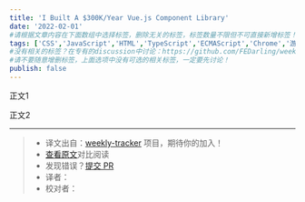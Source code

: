 ```yaml
---
title: 'I Built A $300K/Year Vue.js Component Library'
date: '2022-02-01'
#请根据文章内容在下面数组中选择标签，删除无关的标签，标签数量不限但不可直接新增标签！
tags: ['CSS','JavaScript','HTML','TypeScript','ECMAScript','Chrome','游览器','网络','React','Vue','webpack','babel','vite','node']
#没有相关的标签？在专有的discussion中讨论：https://github.com/FEDarling/weekly-tracker/discussions/51#discussion-3827174
#请不要随意增删标签，上面选项中没有可选的相关标签，一定要先讨论！
publish: false
---
```


正文1
<!--以上是预览信息，图片一张或限制百字左右，前者优先-->
<!-- more -->

正文2

---
> * 译文出自：[weekly-tracker](https://github.com/FEDarling/weekly-tracker) 项目，期待你的加入！
> * [查看原文](https://www.starterstory.com/stories/i-built-a-300k-year-vue-js-component-library)对比阅读
> * 发现错误？[提交 PR](https://github.com/FEDarling/weekly-tracker/blob/main/weeklys/javascript_weekly/554/I_Built_A_300K_Year_Vue_Component_Library.md)
> * 译者：
> * 校对者：
